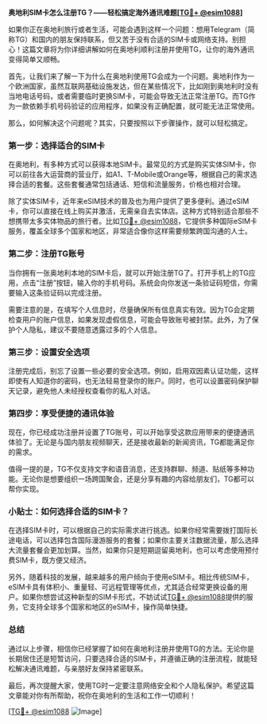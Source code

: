 **奥地利SIM卡怎么注册TG？——轻松搞定海外通讯难题[[TG💪+ @esim1088](https://t.me/s/esim1088)]**

如果你正在奥地利旅行或者生活，可能会遇到这样一个问题：想用Telegram（简称TG）和国内的朋友保持联系，但又苦于没有合适的SIM卡或网络支持。别担心！这篇文章将为你详细讲解如何在奥地利顺利注册并使用TG，让你的海外通讯变得简单又顺畅。

首先，让我们来了解一下为什么在奥地利使用TG会成为一个问题。奥地利作为一个欧洲国家，虽然互联网基础设施发达，但在某些情况下，比如刚到奥地利时没有当地电话号码，或者需要临时更换SIM卡，可能会导致无法正常注册TG。而TG作为一款依赖手机号码验证的应用程序，如果没有正确配置，就可能无法正常使用。

那么，如何解决这个问题呢？其实，只要按照以下步骤操作，就可以轻松搞定。

### 第一步：选择适合的SIM卡

在奥地利，有多种方式可以获得本地SIM卡。最常见的方式是购买实体SIM卡，你可以前往各大运营商的营业厅，如A1、T-Mobile或Orange等，根据自己的需求选择合适的套餐。这些套餐通常包括通话、短信和流量服务，价格也相对合理。

除了实体SIM卡，近年来eSIM技术的普及也为用户提供了更多便利。通过eSIM卡，你可以直接在线上购买并激活，无需亲自去实体店。这种方式特别适合那些不想携带太多实体物品的旅行者。比如[TG💪+ @esim1088](https://t.me/s/esim1088)，它提供多种国际eSIM卡服务，覆盖全球多个国家和地区，非常适合像你这样需要频繁跨国沟通的人士。

### 第二步：注册TG账号

当你拥有一张奥地利本地的SIM卡后，就可以开始注册TG了。打开手机上的TG应用，点击“注册”按钮，输入你的手机号码。系统会向你发送一条验证码短信，你需要输入这条验证码以完成注册。

需要注意的是，在填写个人信息时，尽量确保所有信息真实有效。因为TG会定期检查用户的账户信息，如果发现虚假信息，可能会导致账号被封禁。此外，为了保护个人隐私，建议不要随意透露过多的个人信息。

### 第三步：设置安全选项

注册完成后，别忘了设置一些必要的安全选项。例如，启用双因素认证功能，这样即使有人知道你的密码，也无法轻易登录你的账户。同时，也可以设置密码保护聊天记录，避免他人未经授权查看你的私人对话。

### 第四步：享受便捷的通讯体验

现在，你已经成功注册并设置了TG账号，可以开始享受这款应用带来的便捷通讯体验了。无论是与国内朋友视频聊天，还是接收最新的新闻资讯，TG都能满足你的需求。

值得一提的是，TG不仅支持文字和语音消息，还支持群聊、频道、贴纸等多种功能。无论你是想要组织一场跨国聚会，还是分享有趣的内容给朋友们，TG都可以帮你实现。

### 小贴士：如何选择合适的SIM卡？

在选择SIM卡时，可以根据自己的实际需求进行挑选。如果你经常需要拨打国际长途电话，可以选择包含国际漫游服务的套餐；如果你主要关注数据流量，那么选择大流量套餐会更加划算。当然，如果你只是短期逗留奥地利，也可以考虑使用预付费SIM卡，既方便又经济。

另外，随着科技的发展，越来越多的用户倾向于使用eSIM卡。相比传统SIM卡，eSIM卡具有体积小、重量轻、可远程管理等优点，尤其适合经常更换设备的用户。如果你想尝试这种新型的SIM卡形式，不妨试试[TG💪+ @esim1088](https://t.me/s/esim1088)提供的服务，它支持全球多个国家和地区的eSIM卡，操作简单快捷。

### 总结

通过以上步骤，相信你已经掌握了如何在奥地利注册并使用TG的方法。无论你是长期居住还是短暂访问，只要选择合适的SIM卡，并遵循正确的注册流程，就能轻松解决通讯难题，与亲朋好友保持紧密联系。

最后，再次提醒大家，使用TG时一定要注意网络安全和个人隐私保护。希望这篇文章能对你有所帮助，祝你在奥地利的生活和工作一切顺利！

[[TG💪+ @esim1088](https://t.me/s/esim1088) ![Image](https://i.postimg.cc/4NQfJmqS/Snipaste-2025-05-13-00-14-12.png)]